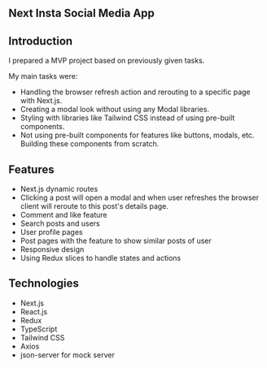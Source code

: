 ## Next Insta Social Media App

## Introduction

I prepared a MVP project based on previously given tasks.

My main tasks were:
- Handling the browser refresh action and rerouting to a specific page with Next.js.
- Creating a modal look without using any Modal libraries.
- Styling with libraries like Tailwind CSS instead of using pre-built components.
- Not using pre-built components for features like buttons, modals, etc. Building these components from scratch.

## Features

- Next.js dynamic routes
- Clicking a post will open a modal and when user refreshes the browser client will reroute to this post's details page.
- Comment and like feature
- Search posts and users
- User profile pages
- Post pages with the feature to show similar posts of user
- Responsive design
- Using Redux slices to handle states and actions

  

## Technologies

- Next.js
- React.js
- Redux
- TypeScript
- Tailwind CSS
- Axios
- json-server for mock server
